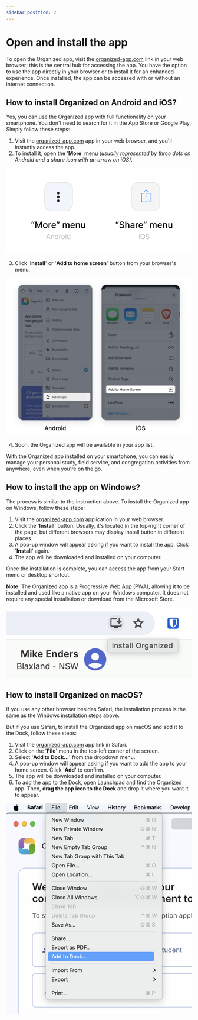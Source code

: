 ```yaml
---
sidebar_position: 2
---
```


# Open and install the app

To open the Organized app, visit the [organized-app.com](https://organized-app.com/) link in your web browser; this is the central hub for accessing the app. You have the option to use the app directly in your browser or to install it for an enhanced experience. Once installed, the app can be accessed with or without an internet connection.

## How to install Organized on Android and iOS? 

Yes, you can use the Organized app with full functionality on your smartphone. You don't need to search for it in the App Store or Google Play. Simply follow these steps:
1. Visit the [organized-app.com](https://organized-app.com/) app in your web browser, and you'll instantly access the app. 
2. To install it, open the '**More**' menu _(usually represented by three dots on Android and a share icon with an arrow on iOS)_.

![More menu](./img/more-install-buttons.jpg)

3. Click '**Install**' or '**Add to home screen**' button from your browser's menu. 

![Install or add to home screen](./img/install-menu.jpg)

4. Soon, the Organized app will be available in your app list.

With the Organized app installed on your smartphone, you can easily manage your personal study, field service, and congregation activities from anywhere, even when you're on the go.

## How to install the app on Windows?

The process is similar to the instruction above. To install the Organized app on Windows, follow these steps:

1. Visit the [organized-app.com](https://organized-app.com/) application in your web browser.
2. Click the '**Install**' button. Usually, it's located in the top-right corner of the page, but different browsers may display Install button in different places.
3. A pop-up window will appear asking if you want to install the app. Click '**Install**' again.
4. The app will be downloaded and installed on your computer.

Once the installation is complete, you can access the app from your Start menu or desktop shortcut.

**Note:** The Organized app is a Progressive Web App (PWA), allowing it to be installed and used like a native app on your Windows computer. It does not require any special installation or download from the Microsoft Store.


![Install Organized PWA app on Windows using Google Chrome browser](./img/install-Organized-in-Chrome.png)


## How to install Organized on macOS?

If you use any other browser besides Safari, the installation process is the same as the Windows installation steps above.

But if you use Safari, to install the Organized app on macOS and add it to the Dock, follow these steps:

1. Visit the [organized-app.com](https://organized-app.com/) app link in Safari.
2. Click on the '**File**' menu in the top-left corner of the screen.
3. Select '**Add to Dock...**' from the dropdown menu.
4. A pop-up window will appear asking if you want to add the app to your home screen. Click '**Add**' to confirm.
5. The app will be downloaded and installed on your computer.
6. To add the app to the Dock, open Launchpad and find the Organized app. Then, **drag the app icon to the Dock** and drop it where you want it to appear.

![Install Organized PWA app and add to the dock on macOS using Safari browser](./img/install-Organized-PWA-in-Safari.png)